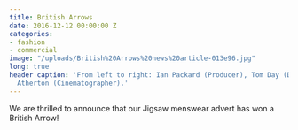 ```yaml
---
title: British Arrows
date: 2016-12-12 00:00:00 Z
categories:
- fashion
- commercial
image: "/uploads/British%20Arrows%20news%20article-013e96.jpg"
long: true
header caption: 'From left to right: Ian Packard (Producer), Tom Day (Director), Dan
  Atherton (Cinematographer).'
---
```


We are thrilled to announce that our Jigsaw menswear advert has won a British Arrow!

